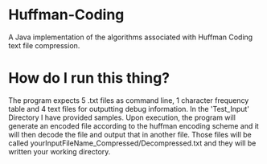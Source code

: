# Huffman-Coding
A Java implementation of the algorithms associated with Huffman Coding text file compression.

# How do I run this thing?
The program expects 5 .txt files as command line, 1 character frequency table and 4 text files for outputting debug information. In the 'Test_Input' Directory I have provided samples.
Upon execution, the program will generate an encoded file according to the huffman encoding scheme and it will then decode the file and output that in another file.
Those files will be called yourInputFileName_Compressed/Decompressed.txt and they will be written your working directory.
